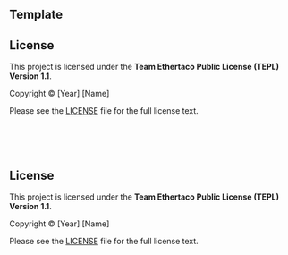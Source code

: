 ## Template

## License

This project is licensed under the **Team Ethertaco Public License (TEPL) Version 1.1**.

Copyright © [Year] [Name]

Please see the [LICENSE](TEPL-1.1.md) file for the full license text.

<br><br><br>

## License

This project is licensed under the **Team Ethertaco Public License (TEPL) Version 1.1**.

Copyright © [Year] [Name]

Please see the [LICENSE](TEPL-1.1.md) file for the full license text.
